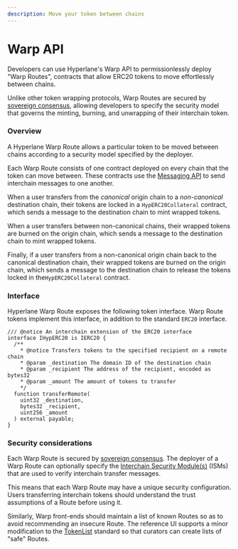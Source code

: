 ```yaml
---
description: Move your token between chains
---
```


# Warp API

Developers can use Hyperlane's Warp API to permissionlessly deploy "Warp Routes", contracts that allow ERC20 tokens to move effortlessly between chains.

Unlike other token wrapping protocols, Warp Routes are secured by [sovereign consensus](../protocol/sovereign-consensus/), allowing developers to specify the security model that governs the minting, burning, and unwrapping of their interchain token.

### Overview

A Hyperlane Warp Route allows a particular token to be moved between chains according to a  security model specified by the deployer.

Each Warp Route consists of one contract deployed on every chain that the token can move between. These contracts use the [Messaging API](messaging-api/) to send interchain messages to one another.&#x20;

When a user transfers from the _canonical_ origin chain to a _non-canonical_ destination chain, their tokens are locked in a `HypERC20Collateral` contract, which sends a message to the destination chain to mint wrapped tokens.

When a user transfers between non-canonical chains, their wrapped tokens are burned on the origin chain, which sends a message to the destination chain to mint wrapped tokens.

Finally, if a user transfers from a non-canonical origin chain back to the canonical destination chain, their wrapped tokens are burned on the origin chain, which sends a message to the destination chain to release the tokens locked in the`HypERC20Collateral` contract.

### Interface

Hyperlane Warp Route exposes the following token interface. Warp Route tokens implement this interface, in addition to the standard `ERC20` interface.

```solidity
/// @notice An interchain extension of the ERC20 interface
interface IHypERC20 is IERC20 {
  /**
    * @notice Transfers tokens to the specified recipient on a remote chain
    * @param _destination The domain ID of the destination chain
    * @param _recipient The address of the recipient, encoded as bytes32
    * @param _amount The amount of tokens to transfer
    */
  function transferRemote(
    uint32 _destination,
    bytes32 _recipient,
    uint256 _amount
  ) external payable;
}
```

###

### Security considerations

Each Warp Route is secured by [sovereign consensus](../protocol/sovereign-consensus/). The deployer of a Warp Route can optionally specify the [Interchain Security Module(s)](../build-with-hyperlane/guides/receive-1.md#interchain-security-modules) (ISMs) that are used to verify interchain transfer messages.

This means that each Warp Route may have a unique security configuration. Users transferring interchain tokens should understand the trust assumptions of a Route before using it.&#x20;

Similarly, Warp front-ends should maintain a list of known Routes so as to avoid recommending an insecure Route. The reference UI supports a minor modification to the [TokenList](https://tokenlists.org/) standard so that curators can create lists of "safe" Routes.

